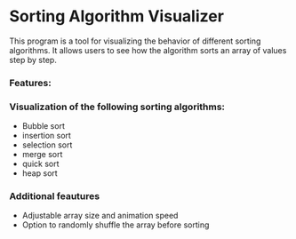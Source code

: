 # **Sorting Algorithm Visualizer**
This program is a tool for visualizing the behavior of different sorting algorithms. It allows users to see how the algorithm sorts an array of values step by step.

### **Features:**

### Visualization of the following sorting algorithms:
- Bubble sort
- insertion sort
- selection sort
- merge sort
- quick sort
- heap sort

### Additional feautures
- Adjustable array size and animation speed
- Option to randomly shuffle the array before sorting
